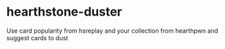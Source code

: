 # hearthstone-duster
Use card popularity from hsreplay and your collection from hearthpwn and suggest cards to dust
